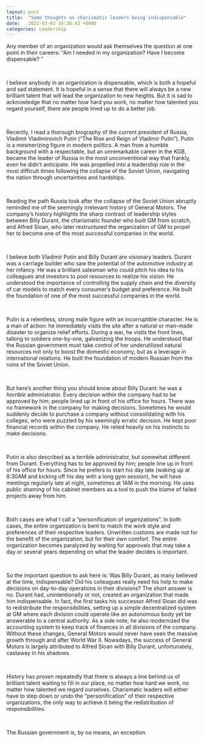 ```yaml
---
layout: post
title:  "Some thoughts on charismatic leaders being indispensable"
date:   2021-03-03 16:38:43 +0900
categories: Leadership
---
```


Any member of an organization would ask themselves the question at one point in their careers: “Am I needed in my organization? Have I become dispensable? ”

&nbsp;&nbsp;


I believe anybody in an organization is dispensable, which is both a hopeful and sad statement. It is hopeful in a sense that there will always be a new brilliant talent that will lead the organization to new heights. But it is sad to acknowledge that no matter how hard you work, no matter how talented you regard yourself, there are people lined up to do a better job. 


&nbsp;&nbsp;


Recently, I read a thorough biography of the current president of Russia, Vladimir Vladimirovich Putin (“The Rise and Reign of Vladimir Putin”). Putin is a mesmerizing figure in modern politics. A man from a humble background with a respectable, but an unremarkable career in the KGB, became the leader of Russia in the most unconventional way that frankly, even he didn’t anticipate. He was propelled into a leadership role in the most difficult times following the collapse of the Soviet Union, navigating the nation through uncertainties and hardships.


&nbsp;&nbsp;


Reading the path Russia took after the collapse of the Soviet Union abruptly reminded me of the seemingly irrelevant history of General Motors. The company’s history highlights the sharp contrast of leadership styles between Billy Durant, the charismatic founder who built GM from scratch, and Alfred Sloan, who later restructured the organization of GM to propel her to become one of the most successful companies in the world. 


&nbsp;&nbsp;


I believe both Vladimir Putin and Billy Durant are visionary leaders. Durant was a carriage builder who saw the potential of the automotive industry at her infancy. He was a brilliant salesman who could pitch his idea to his colleagues and investors to pool resources to realize his vision. He understood the importance of controlling the supply chain and the diversity of car models to match every consumer’s budget and preference. He built the foundation of one of the most successful companies in the world. 


&nbsp;&nbsp;


Putin is a relentless, strong male figure with an incorruptible character. He is a man of action: he immediately visits the site after a natural or man-made disaster to organize relief efforts. During a war, he visits the front lines, talking to soldiers one-by-one, galvanizing the troops. He understood that the Russian government must take control of her underutilized natural resources not only to boost the domestic economy, but as a leverage in international relations. He built the foundation of modern Russian from the ruins of the Soviet Union. 


&nbsp;&nbsp;


But here’s another thing you should know about Billy Durant: he was a *horrible* administrator. Every decision within the company had to be approved by him; people lined up in front of his office for hours. There was no framework in the company for making decisions. Sometimes he would suddenly decide to purchase a company without consolidating with his colleges, who were puzzled by his seemingly erratic decision. He kept poor financial records within the company. He relied heavily on his instincts to make decisions.


&nbsp;&nbsp;


Putin is also described as a terrible administrator, but somewhat different from Durant. Everything has to be approved by him; people line up in front of his office for hours. Since he prefers to start his day late (waking up at 8:30AM and kicking off his day with a long gym session), he will have meetings regularly late at night, sometimes at 1AM in the morning. He uses public shaming of his cabinet members as a tool to push the blame of failed projects away from him.


&nbsp;&nbsp;


Both cases are what I call a “personification of organizations”. In both cases, the entire organization is bent to match the work style and preferences of their respective leaders. Unwritten customs are made not for the benefit of the organization, but for their own comfort. The entire organization becomes paralyzed by waiting for approvals that may take a day or several years depending on what the leader decides is important. 


&nbsp;&nbsp;


So the important question to ask here is: Was Billy Durant, as many believed at the time, indispensable? Did his colleagues really need his help to make decisions on day-to-day operations in their divisions? The short answer is no. Durant had, unintentionally or not, created an organization that made him indispensable. In fact, the first tasks his successor Alfred Sloan did was to redistribute the responsibilities, setting up a simple decentralized system at GM where each division could operate like an autonomous body yet be answerable to a central authority. As a side note, he also modernized the accounting system to keep track of finances in all divisions of the company. Without these changes, General Motors would never have seen the massive growth through and after World War II. Nowadays, the success of General Motors is largely attributed to Alfred Sloan with Billy Durant, unfortunately, castaway in his shadows. 


&nbsp;&nbsp;


History has proven repeatedly that there is always a line behind us of brilliant talent waiting to fill in our place, no matter how hard we work, no matter how talented we regard ourselves. Charismatic leaders will either have to step down or undo the “personification” of their respective organizations, the only way to achieve it being the redistribution of responsibilities.


&nbsp;&nbsp;


The Russian government is, by no means, an exception. 